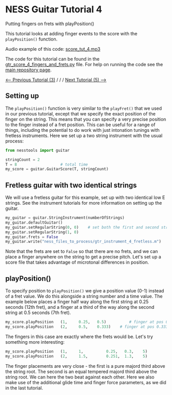 # NESS Guitar Tutorial 4
Putting fingers on frets with playPosition()


This tutorial looks at adding finger events to the score with the `playPosition()` function.

Audio example of this code: [score_tut_4.mp3](http://tommudd.co.uk/ness/audio/gtr_tutorials/score_tut_4.mp3)

The code for this tutorial can be found in the [gtr_score_4_fingers_and_frets.py](https://github.com/tommmmudd/ness-tools/gtr_score_4_fingers_and_frets.py) file. For help on running the code see the [main repository page](https://tommmmudd.github.io/ness-tools/).

[<-- Previous Tutorial (3)](https://tommmmudd.github.io/ness-tools/tutorials/tutorial3)  / / /  [Next Tutorial (5) -->](https://tommmmudd.github.io/ness-tools/tutorials/tutorial5)

## Setting up
The `playPosition()` function is very similar to the `playFret()` that we used in our previous tutorial, except that we specify the exact position of the finger on the string. This means that you can specify a very precise position to the finger instead of a fret position. This can be useful for a range of things, including the potential to do work with just intonation tunings with fretless instruments. Here we set up a two string instrument with the usual process:

```python
from nesstools import guitar

stringCount = 2
T = 8					# total time
my_score = guitar.GuitarScore(T, stringCount)  
```

## Fretless guitar with two identical strings
We will use a fretless guitar for this example, set up with two identical low E strings. See the instrument tutorials for more information on setting up the guitar.

```python
my_guitar = guitar.StringInstrument(numberOfStrings)
my_guitar.defaultGuitar()
my_guitar.setRegularString(0, 0)	# set both the first and second string to be the same low E string
my_guitar.setRegularString(1, 0)
my_guitar.frets = False
my_guitar.write("ness_files_to_process/gtr_instrument_4_fretless.m")
```

Note that the frets are set to `False` so that there are no frets, and we can place a finger anywhere on the string to get a precise pitch. Let's set up a score file that takes advantage of microtonal differences in position.

## playPosition()
To specify position to `playPosition()` we give a position value (0-1) instead of a fret value. We do this alongside a string number and a time value. The example below places a finger half way along the first string at 0.25 seconds (12th fret), and a finger at a third of the way along the second string at 0.5 seconds (7th fret).

```python
my_score.playPosition	(1, 	0.25,   0.5)		  # finger at pos 0.5, at time 0.25 on string 1 
my_score.playPosition	(2, 	0.5,   	0.333)	  # finger at pos 0.333, at time 0.5 on string 2
```
The fingers in this case are exactly where the frets would be. Let's try something more interesting:

```python
my_score.playPosition	(1, 	1, 			0.25,  	0.3,	5)			# finger at pos 0.25 on string 1, at time=1s, glide time of 0.3s, finger force of 5N
my_score.playPosition	(2, 	1.5, 		0.251,	1.3, 	5)			# finger at pos 0.251 on string 2, at time=1.5s, glide time of 1.3s, finger force of 5N				
```
The finger placements are very close - the first is a pure majord third above the string root. The second is an equal tempered majord third above the string root. We can here the two beat against each other. Here we also make use of the additional glide time and finger force parameters, as we did in the last tutorial.
